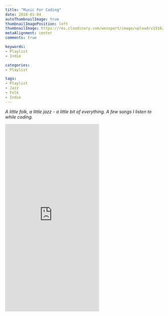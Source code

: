 ```yaml
---
title: "Music For Coding"
date: 2018-01-04
autoThumbnailImage: true
thumbnailImagePosition: left
thumbnailImage: https://res.cloudinary.com/wessport/image/upload/v1516213064/cassette_bw_t4qz5w.png
metaAlignment: center
comments: true

keywords:
- Playlist
- Indie

categories:
- Playlist

tags:
- Playlist
- Jazz
- Folk
- Indie
---
```


_A little folk, a little jazz - a little bit of everything. A few songs I listen to while coding._

<!--more-->

<iframe src="https://open.spotify.com/embed/user/wessport/playlist/5VzIVa9j81z6iSk0vFg078" width="300" height="600" frameborder="0" allowtransparency="true"></iframe>
